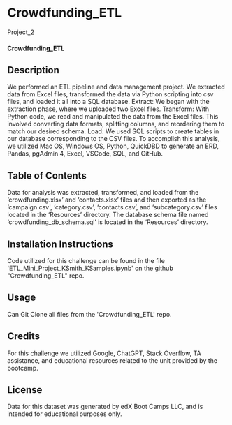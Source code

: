# Crowdfunding_ETL
Project_2

#### Crowdfunding_ETL
## Description
We performed an ETL pipeline and data management project. We extracted data from Excel files, transformed the data via Python scripting into csv files, and loaded it all into a SQL database.
Extract: We began with the extraction phase, where we uploaded two Excel files.
Transform: With Python code, we read and manipulated the data from the Excel files. This involved converting data formats, splitting columns, and reordering them to match our desired schema.
Load: We used SQL scripts to create tables in our database corresponding to the CSV files.
To accomplish this analysis, we utilized Mac OS, Windows OS, Python, QuickDBD to generate an ERD, Pandas, pgAdmin 4, Excel, VSCode, SQL, and GitHub.
## Table of Contents
Data for analysis was extracted, transformed, and loaded from the ‘crowdfunding.xlsx’ and ‘contacts.xlsx’ files and then exported as the ‘campaign.csv', ‘category.csv’, ‘contacts.csv’, and ‘subcategory.csv’ files located in the ‘Resources’ directory. The database schema file named ‘crowdfunding_db_schema.sql’ is located in the ‘Resources’ directory.
## Installation Instructions
Code utilized for this challenge can be found in the file 'ETL_Mini_Project_KSmith_KSamples.ipynb' on the github "Crowdfunding_ETL" repo.
## Usage
Can Git Clone all files from the 'Crowdfunding_ETL' repo.
## Credits
For this challenge we utilized Google, ChatGPT, Stack Overflow, TA assistance, and educational resources related to the unit provided by the bootcamp.
## License
Data for this dataset was generated by edX Boot Camps LLC, and is intended for educational purposes only.